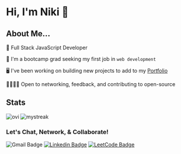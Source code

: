 # Hi, I'm Niki 👋

## About Me...

💛 Full Stack JavaScript Developer

🌱 I'm a bootcamp grad seeking my first job in `web development`

🖥️ I've been working on building new projects to add to my [Portfolio](https://nrenner0211.github.io/super-react-portfolio/)

🫱🏻‍🫲🏾 Open to networking, feedback, and contributing to open-source

## Stats

<img src="https://github-readme-stats.vercel.app/api/top-langs?username=nrenner0211&show_icons=true&locale=en&layout=compact&theme=tokyonight" alt="ovi" />

<img src="https://github-readme-streak-stats.herokuapp.com/?user=nrenner0211&theme=tokyonight" alt="mystreak"/>

### Let's Chat, Network, & Collaborate!

![Gmail Badge](https://img.shields.io/badge/nrenner0211@gmail.com-D14836?style=for-the-badge&logo=gmail&logoColor=white)
[![Linkedin Badge](https://img.shields.io/badge/nrenner0211-0077B5?style=for-the-badge&logo=linkedin&logoColor=white&link=https://www.linkedin.com/in/nicolette-renner/)](https://www.linkedin.com/in/nicolette-renner/)
[![LeetCode Badge](https://img.shields.io/badge/-LeetCode-FFA116?style=for-the-badge&logo=LeetCode&logoColor=black&link=https://www.leetcode.com/nrenner0211/)](https://www.leetcode.com/nrenner0211/)
